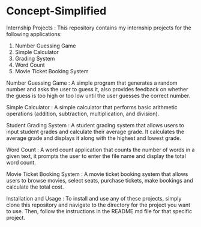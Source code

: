 # Concept-Simplified
Internship Projects :
This repository contains my internship projects for the following applications:

1) Number Guessing Game
2) Simple Calculator
3) Grading System
4) Word Count
5) Movie Ticket Booking System

Number Guessing Game :
A simple program that generates a random number and asks the user to guess it, also provides feedback on whether the guess is too high or too low until the user guesses the correct number.

Simple Calculator :
A simple calculator that performs basic arithmetic operations (addition, subtraction, multiplication, and division).

Student Grading System :
A student grading system that allows users to input student grades and calculate their average grade. It calculates the average grade and displays it along with the highest and lowest grade.

Word Count :
A word count application that counts the number of words in a given text, it prompts the user to enter the file name and display the total word count.

Movie Ticket Booking System :
A movie ticket booking system that allows users to browse movies, select seats, purchase tickets, make bookings and calculate the total cost.

Installation and Usage :
To install and use any of these projects, simply clone this repository and navigate to the directory for the project you want to use. Then, follow the instructions in the README.md file for that specific project.
